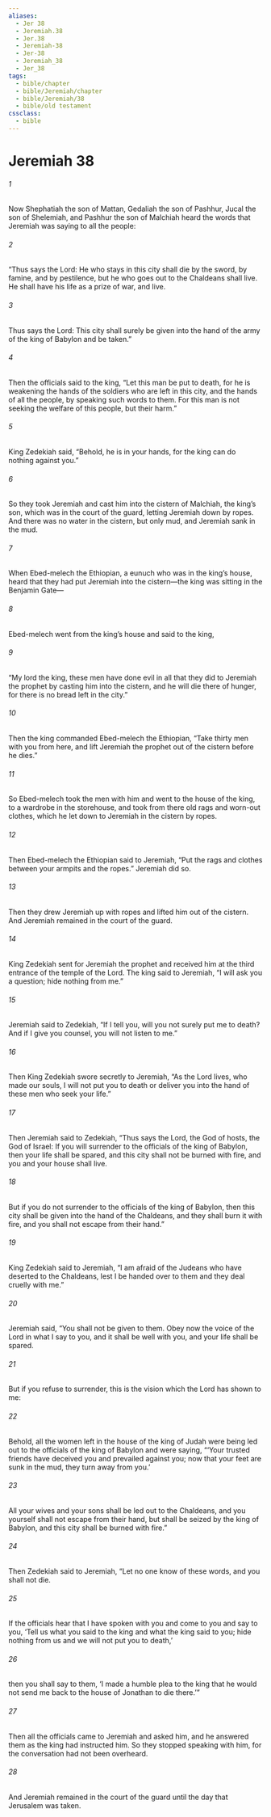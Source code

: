 ```yaml
---
aliases:
  - Jer 38
  - Jeremiah.38
  - Jer.38
  - Jeremiah-38
  - Jer-38
  - Jeremiah_38
  - Jer_38
tags:
  - bible/chapter
  - bible/Jeremiah/chapter
  - bible/Jeremiah/38
  - bible/old testament
cssclass:
  - bible
---
```


# Jeremiah 38

###### 1
Now Shephatiah the son of Mattan, Gedaliah the son of Pashhur, Jucal the son of Shelemiah, and Pashhur the son of Malchiah heard the words that Jeremiah was saying to all the people:
###### 2
“Thus says the Lord: He who stays in this city shall die by the sword, by famine, and by pestilence, but he who goes out to the Chaldeans shall live. He shall have his life as a prize of war, and live.
###### 3
Thus says the Lord: This city shall surely be given into the hand of the army of the king of Babylon and be taken.”
###### 4
Then the officials said to the king, “Let this man be put to death, for he is weakening the hands of the soldiers who are left in this city, and the hands of all the people, by speaking such words to them. For this man is not seeking the welfare of this people, but their harm.”
###### 5
King Zedekiah said, “Behold, he is in your hands, for the king can do nothing against you.”
###### 6
So they took Jeremiah and cast him into the cistern of Malchiah, the king’s son, which was in the court of the guard, letting Jeremiah down by ropes. And there was no water in the cistern, but only mud, and Jeremiah sank in the mud.
###### 7
When Ebed-melech the Ethiopian, a eunuch who was in the king’s house, heard that they had put Jeremiah into the cistern—the king was sitting in the Benjamin Gate—
###### 8
Ebed-melech went from the king’s house and said to the king,
###### 9
“My lord the king, these men have done evil in all that they did to Jeremiah the prophet by casting him into the cistern, and he will die there of hunger, for there is no bread left in the city.”
###### 10
Then the king commanded Ebed-melech the Ethiopian, “Take thirty men with you from here, and lift Jeremiah the prophet out of the cistern before he dies.”
###### 11
So Ebed-melech took the men with him and went to the house of the king, to a wardrobe in the storehouse, and took from there old rags and worn-out clothes, which he let down to Jeremiah in the cistern by ropes.
###### 12
Then Ebed-melech the Ethiopian said to Jeremiah, “Put the rags and clothes between your armpits and the ropes.” Jeremiah did so.
###### 13
Then they drew Jeremiah up with ropes and lifted him out of the cistern. And Jeremiah remained in the court of the guard.
###### 14
King Zedekiah sent for Jeremiah the prophet and received him at the third entrance of the temple of the Lord. The king said to Jeremiah, “I will ask you a question; hide nothing from me.”
###### 15
Jeremiah said to Zedekiah, “If I tell you, will you not surely put me to death? And if I give you counsel, you will not listen to me.”
###### 16
Then King Zedekiah swore secretly to Jeremiah, “As the Lord lives, who made our souls, I will not put you to death or deliver you into the hand of these men who seek your life.”
###### 17
Then Jeremiah said to Zedekiah, “Thus says the Lord, the God of hosts, the God of Israel: If you will surrender to the officials of the king of Babylon, then your life shall be spared, and this city shall not be burned with fire, and you and your house shall live.
###### 18
But if you do not surrender to the officials of the king of Babylon, then this city shall be given into the hand of the Chaldeans, and they shall burn it with fire, and you shall not escape from their hand.”
###### 19
King Zedekiah said to Jeremiah, “I am afraid of the Judeans who have deserted to the Chaldeans, lest I be handed over to them and they deal cruelly with me.”
###### 20
Jeremiah said, “You shall not be given to them. Obey now the voice of the Lord in what I say to you, and it shall be well with you, and your life shall be spared.
###### 21
But if you refuse to surrender, this is the vision which the Lord has shown to me:
###### 22
Behold, all the women left in the house of the king of Judah were being led out to the officials of the king of Babylon and were saying,   “‘Your trusted friends have deceived you and prevailed against you; now that your feet are sunk in the mud, they turn away from you.’
###### 23
All your wives and your sons shall be led out to the Chaldeans, and you yourself shall not escape from their hand, but shall be seized by the king of Babylon, and this city shall be burned with fire.”
###### 24
Then Zedekiah said to Jeremiah, “Let no one know of these words, and you shall not die.
###### 25
If the officials hear that I have spoken with you and come to you and say to you, ‘Tell us what you said to the king and what the king said to you; hide nothing from us and we will not put you to death,’
###### 26
then you shall say to them, ‘I made a humble plea to the king that he would not send me back to the house of Jonathan to die there.’”
###### 27
Then all the officials came to Jeremiah and asked him, and he answered them as the king had instructed him. So they stopped speaking with him, for the conversation had not been overheard.
###### 28
And Jeremiah remained in the court of the guard until the day that Jerusalem was taken.


